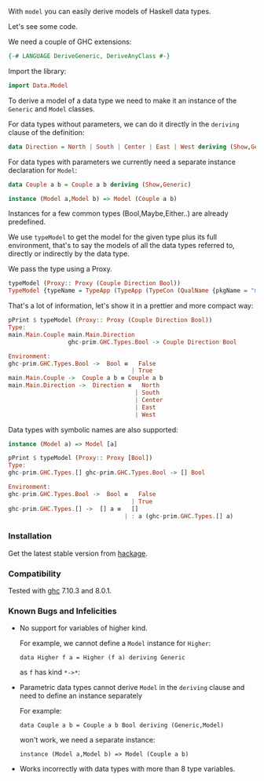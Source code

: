 
With `model` you can easily derive models of Haskell data types.

Let's see some code.

We need a couple of GHC extensions:

```haskell
{-# LANGUAGE DeriveGeneric, DeriveAnyClass #-}
```

Import the library:

```haskell
import Data.Model
```

To derive a model of a data type we need to make it an instance of the `Generic` and `Model` classes.

For data types without parameters, we can do it directly in the `deriving` clause of the definition:

```haskell
data Direction = North | South | Center | East | West deriving (Show,Generic,Model)
```

For data types with parameters we currently need a separate instance declaration for `Model`:

```haskell
data Couple a b = Couple a b deriving (Show,Generic)
```

```haskell
instance (Model a,Model b) => Model (Couple a b)
```

Instances for a few common types (Bool,Maybe,Either..) are already predefined.

We use `typeModel` to get the model for the given type plus its full environment, that's to say the models of all the data types referred to, directly or indirectly by the data type.

We pass the type using a Proxy.

```haskell
typeModel (Proxy:: Proxy (Couple Direction Bool))
TypeModel {typeName = TypeApp (TypeApp (TypeCon (QualName {pkgName = "main", mdlName = "Main", locName = "Couple"})) (TypeCon (QualName {pkgName = "main", mdlName = "Main", locName = "Direction"}))) (TypeCon (QualName {pkgName = "ghc-prim", mdlName = "GHC.Types", locName = "Bool"})), typeEnv = fromList [(QualName {pkgName = "ghc-prim", mdlName = "GHC.Types", locName = "Bool"},ADT {declName = "Bool", declNumParameters = 0, declCons = Just (ConTree (Con {constrName = "False", constrFields = Left []}) (Con {constrName = "True", constrFields = Left []}))}),(QualName {pkgName = "main", mdlName = "Main", locName = "Couple"},ADT {declName = "Couple", declNumParameters = 2, declCons = Just (Con {constrName = "Couple", constrFields = Left [TypeCon (TypVar 0),TypeCon (TypVar 1)]})}),(QualName {pkgName = "main", mdlName = "Main", locName = "Direction"},ADT {declName = "Direction", declNumParameters = 0, declCons = Just (ConTree (ConTree (Con {constrName = "North", constrFields = Left []}) (Con {constrName = "South", constrFields = Left []})) (ConTree (Con {constrName = "Center", constrFields = Left []}) (ConTree (Con {constrName = "East", constrFields = Left []}) (Con {constrName = "West", constrFields = Left []}))))})]}
```

That's a lot of information, let's show it in a prettier and more compact way:

```haskell
pPrint $ typeModel (Proxy:: Proxy (Couple Direction Bool))
Type:
main.Main.Couple main.Main.Direction
                 ghc-prim.GHC.Types.Bool -> Couple Direction Bool
```

```haskell
Environment:
ghc-prim.GHC.Types.Bool ->  Bool ≡   False
                                   | True
main.Main.Couple ->  Couple a b ≡ Couple a b
main.Main.Direction ->  Direction ≡   North
                                    | South
                                    | Center
                                    | East
                                    | West
```

Data types with symbolic names are also supported:

```haskell
instance (Model a) => Model [a]
```

```haskell
pPrint $ typeModel (Proxy:: Proxy [Bool])
Type:
ghc-prim.GHC.Types.[] ghc-prim.GHC.Types.Bool -> [] Bool
```

```haskell
Environment:
ghc-prim.GHC.Types.Bool ->  Bool ≡   False
                                   | True
ghc-prim.GHC.Types.[] ->  [] a ≡   []
                                 | : a (ghc-prim.GHC.Types.[] a)
```

### Installation

Get the latest stable version from [hackage](https://hackage.haskell.org/package/model).

<!--
It is not yet on [hackage](https://hackage.haskell.org/) but you can use it in your [stack](https://docs.haskellstack.org/en/stable/README/) projects by adding in the `stack.yaml` file, under the `packages` section:

````
- location:
   git: https://github.com/tittoassini/model
   commit: b05a56a993213271e3b13d28a5e8bb90c9d8576f
  extra-dep: true
````
-->

### Compatibility

Tested with [ghc](https://www.haskell.org/ghc/) 7.10.3 and 8.0.1.

### Known Bugs and Infelicities

* No support for variables of higher kind.

  For example, we cannot define a `Model` instance for `Higher`:

  `data Higher f a = Higher (f a) deriving Generic`

  as `f` has kind `*->*`:

* Parametric data types cannot derive `Model` in the `deriving` clause and need to define an instance separately

  For example:

  `data Couple a b = Couple a b Bool deriving (Generic,Model)`

  won't work, we need a separate instance:

  `instance (Model a,Model b) => Model (Couple a b)`

* Works incorrectly with data types with more than 8 type variables.

